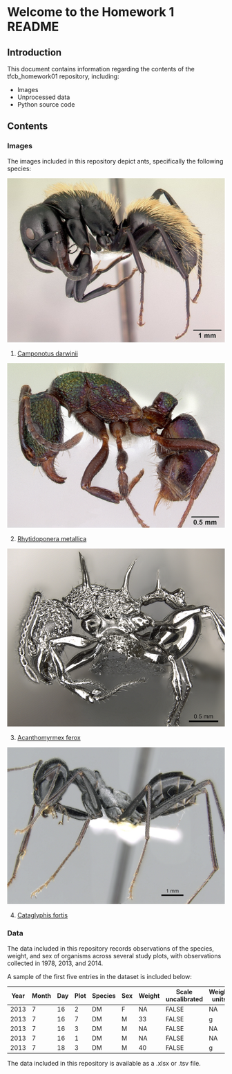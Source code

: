 # Welcome to the Homework 1 README

## Introduction

This document contains information regarding the contents of the tfcb_homework01 repository, including:
 - Images
 - Unprocessed data
 - Python source code

## Contents

### Images

The images included in this repository depict ants, specifically the following species: 

![Close up photo of an ant, species Camponotus darwinii](https://github.com/jordance71/tfcb_homework01/blob/main/images/casent_0191696%20_camponotus-darwinii.jpg?raw=true)

1. [Camponotus darwinii](https://www.antwiki.org/wiki/Camponotus_darwinii)

![Close up photo of an ant, species Rhytidoponera metallica](https://github.com/jordance71/tfcb_homework01/blob/main/images/casent_0172345%20_rhytidoponera-metallica.jpg?raw=true)

2. [Rhytidoponera metallica](https://www.antwiki.org/wiki/Rhytidoponera_metallica)

![Close up photo of an ant, species Acanthomyrmex ferox](https://github.com/jordance71/tfcb_homework01/blob/main/images/casent_0901788_p_1_high_%20acanthomyrmex-ferox.jpg?raw=true)

3. [Acanthomyrmex ferox](https://www.antwiki.org/wiki/Acanthomyrmex_ferox)

![Close up photo of an ant, species Cataglyphis fortis](https://github.com/jordance71/tfcb_homework01/blob/main/images/casent_0906296_p_1_high_cataglyphis-fortis.jpg?raw=true)

4. [Cataglyphis fortis](https://www.antwiki.org/wiki/Cataglyphis_fortis)

### Data

The data included in this repository records observations of the species, weight, and sex of organisms across several study plots, with observations collected in 1978, 2013, and 2014.

A sample of the first five entries in the dataset is included below: 

| Year | Month | Day | Plot | Species | Sex | Weight | Scale uncalibrated | Weight units |
| ---- | ----- | --- | ---- | ------- | --- | ------ | ------------------ | -------------|
| 2013 |   7   |  16 |  2   |    DM   |  F  |   NA   |        FALSE       |      NA      | 
| 2013 |   7   |  16 |  7   |    DM   |  M  |   33   |        FALSE       |      g       |
| 2013 |   7   |  16 |  3   |    DM   |  M  |   NA   |        FALSE       |      NA      | 
| 2013 |   7   |  16 |  1   |    DM   |  M  |   NA   |        FALSE       |      NA      |
| 2013 |   7   |  18 |  3   |    DM   |  M  |   40   |        FALSE       |      g       | 

The data included in this repository is available as a .xlsx or .tsv file.



